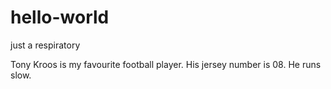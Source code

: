 # hello-world
just a respiratory

Tony Kroos is my favourite football player.
His jersey number is 08.
He runs slow.
